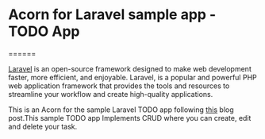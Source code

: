 # Acorn for Laravel sample app - TODO App
======

[Laravel](https://laravel.com/) is an open-source framework designed to make web development faster, more efficient, and enjoyable. Laravel, is a popular and powerful PHP web application framework that provides the tools and resources to streamline your workflow and create high-quality applications.

This is an Acorn for the sample Laravel TODO app following [this](https://impulsivecode.com/laravel-crud-tutorial-example-for-beginners/) blog post.This sample TODO app Implements CRUD where you can create, edit and delete your task.
